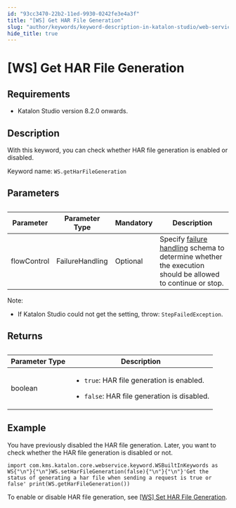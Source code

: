 ```yaml
---
id: "93cc3470-22b2-11ed-9930-0242fe3e4a3f"
title: "[WS] Get HAR File Generation"
slug: "author/keywords/keyword-description-in-katalon-studio/web-service-keywords/ws-get-har-file-generation"
hide_title: true
---
```


# <a id="id_0" class="anchor_top_offset"/><a id="ariaid-title1" class="anchor_top_offset"/>[WS] Get HAR File Generation


## Requirements

<div xmlns="http://www.w3.org/1999/xhtml" className="p"><ul className="ul"><li className="li"><p className="p">Katalon Studio version 8.2.0 onwards.</p></li></ul></div>

## <a id="id_0__id_1" class="anchor_top_offset"/>Description

<p xmlns="http://www.w3.org/1999/xhtml" className="p">With this keyword, you can check whether HAR file generation is enabled or disabled.</p> 
<p xmlns="http://www.w3.org/1999/xhtml" className="p">Keyword name: <code className="ph codeph">WS.getHarFileGeneration</code></p> 

## Parameters

<div xmlns="http://www.w3.org/1999/xhtml" className="p"><table className="table"><caption /><colgroup><col /><col /><col /><col /></colgroup><thead className="thead"><tr className><th className="entry anchor_top_offset" id="id_0__entry__1">Parameter</th><th className="entry anchor_top_offset" id="id_0__entry__2">Parameter Type </th><th className="entry anchor_top_offset" id="id_0__entry__3">Mandatory </th><th className="entry anchor_top_offset" id="id_0__entry__4">Description</th></tr></thead><tbody className="tbody"><tr className><td className="entry" headers="id_0__entry__1 id_0__entry__2 id_0__entry__3 id_0__entry__4 " rowSpan={1} colSpan={1}>flowControl</td><td className="entry" headers="id_0__entry__1 id_0__entry__2 id_0__entry__3 id_0__entry__4 " rowSpan={1} colSpan={1}>FailureHandling</td><td className="entry" headers="id_0__entry__1 id_0__entry__2 id_0__entry__3 id_0__entry__4 " rowSpan={1} colSpan={1}>Optional</td><td className="entry" headers="id_0__entry__1 id_0__entry__2 id_0__entry__3 id_0__entry__4 ">Specify <a className="xref" href="/maintain/configure-failure-handling-settings-in-katalon-studio">failure handling</a> schema to determine whether the execution should be allowed to continue or stop.</td></tr></tbody></table></div>
<div xmlns="http://www.w3.org/1999/xhtml" className="p"><div className="note note note_note"><span className="note__title">Note:</span> <ul className="ul"><li className="li"><p className="p">If Katalon Studio could not get the setting, throw: <code className="ph codeph">StepFailedException</code>.</p></li></ul></div></div>

## Returns

<div xmlns="http://www.w3.org/1999/xhtml" className="p"><table className="table"><caption /><colgroup><col /><col /></colgroup><thead className="thead"><tr className><th className="entry anchor_top_offset" id="id_0__entry__9">Parameter Type</th><th className="entry anchor_top_offset" id="id_0__entry__10"> Description</th></tr></thead><tbody className="tbody"><tr className><td className="entry" headers="id_0__entry__9 id_0__entry__10 " rowSpan={1} colSpan={1}>boolean</td><td className="entry" headers="id_0__entry__9 id_0__entry__10 " rowSpan={1} colSpan={1}><ul className="ul"><li className="li"><code className="ph codeph">true</code>: HAR file generation is enabled.</li></ul><ul className="ul"><li className="li"><p className="p"><code className="ph codeph">false</code>: HAR file generation is disabled.</p></li></ul></td></tr></tbody></table></div>

## Example

<p xmlns="http://www.w3.org/1999/xhtml" className="p">You have previously disabled the HAR file generation. Later, you want to check whether the HAR file generation is disabled or not.</p> 
<div xmlns="http://www.w3.org/1999/xhtml" className="p"><pre className="pre codeblock"><code>import com.kms.katalon.core.webservice.keyword.WSBuiltInKeywords as WS{"\n"}{"\n"}WS.setHarFileGeneration(false){"\n"}{"\n"}'Get the status of generating a har file when sending a request is true or false' print(WS.getHarFileGeneration())</code></pre></div>
<p xmlns="http://www.w3.org/1999/xhtml" className="p">To enable or disable HAR file generation, see <a className="xref" href="/author/keywords/keyword-description-in-katalon-studio/web-service-keywords/ws-set-har-file-generation">[WS] Set HAR File Generation</a>.</p> 
